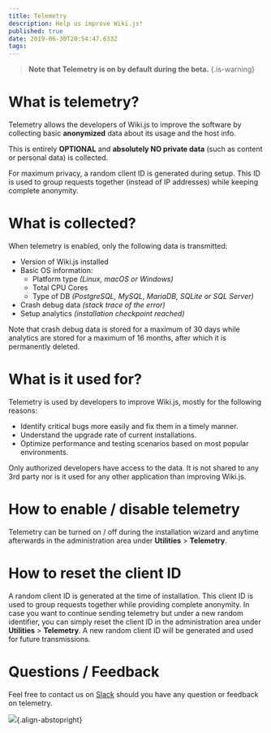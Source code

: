 ```yaml
---
title: Telemetry
description: Help us improve Wiki.js!
published: true
date: 2019-06-30T20:54:47.633Z
tags: 
---
```


> **Note that Telemetry is on by default during the beta.**
{.is-warning}

# What is telemetry?
Telemetry allows the developers of Wiki.js to improve the software by collecting basic **anonymized** data about its usage and the host info.

This is entirely **OPTIONAL** and **absolutely NO private data** (such as content or personal data) is collected.

For maximum privacy, a random client ID is generated during setup. This ID is used to group requests together (instead of IP addresses) while keeping complete anonymity.

# What is collected?
When telemetry is enabled, only the following data is transmitted:

- Version of Wiki.js installed
- Basic OS information:
	- Platform type *(Linux, macOS or Windows)*
  - Total CPU Cores
  - Type of DB *(PostgreSQL, MySQL, MariaDB, SQLite or SQL Server)*
- Crash debug data *(stack trace of the error)*
- Setup analytics *(installation checkpoint reached)*

Note that crash debug data is stored for a maximum of 30 days while analytics are stored for a maximum of 16 months, after which it is permanently deleted.

# What is it used for?

Telemetry is used by developers to improve Wiki.js, mostly for the following reasons:

- Identify critical bugs more easily and fix them in a timely manner.
- Understand the upgrade rate of current installations.
- Optimize performance and testing scenarios based on most popular environments.

Only authorized developers have access to the data. It is not shared to any 3rd party nor is it used for any other application than improving Wiki.js.

# How to enable / disable telemetry

Telemetry can be turned on / off during the installation wizard and anytime afterwards in the administration area under **Utilities** > **Telemetry**.

# How to reset the client ID

A random client ID is generated at the time of installation. This client ID is used to group requests together while providing complete anonymity. In case you want to continue sending telemetry but under a new random identifier, you can simply reset the client ID in the administration area under **Utilities** > **Telemetry**. A new random client ID will be generated and used for future transmissions.

# Questions / Feedback

Feel free to contact us on [Slack](https://wiki.requarks.io/slack) should you have any question or feedback on telemetry.

![](https://a.icons8.com/gojSbjmc/1rnPd3/svg.svg){.align-abstopright}